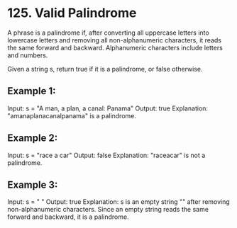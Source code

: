 # 125. Valid Palindrome

A phrase is a palindrome if, after converting all uppercase letters into lowercase letters and removing all non-alphanumeric characters, it reads the same forward and backward. Alphanumeric characters include letters and numbers.

Given a string s, return true if it is a palindrome, or false otherwise.

## Example 1:
Input: s = "A man, a plan, a canal: Panama"
Output: true
Explanation: "amanaplanacanalpanama" is a palindrome.

## Example 2:
Input: s = "race a car"
Output: false
Explanation: "raceacar" is not a palindrome.

## Example 3:
Input: s = " "
Output: true
Explanation: s is an empty string "" after removing non-alphanumeric characters.
Since an empty string reads the same forward and backward, it is a palindrome.
